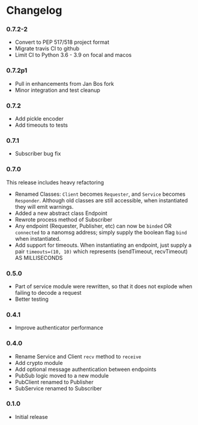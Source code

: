 Changelog
=========

### 0.7.2-2

* Convert to PEP 517/518 project format
* Migrate travis CI to github
* Limit CI to Python 3.6 - 3.9 on focal and macos

### 0.7.2p1

* Pull in enhancements from Jan Bos fork
* Minor integration and test cleanup


### 0.7.2

* Add pickle encoder
* Add timeouts to tests


### 0.7.1

* Subscriber bug fix


### 0.7.0

This release includes heavy refactoring

* Renamed Classes: `Client` becomes `Requester`, and `Service` becomes `Responder`. Although old classes are still accessible, when instantiated they will emit warnings.
* Added a new abstract class Endpoint
* Rewrote process method of Subscriber
* Any endpoint (Requester, Publisher, etc) can now be `binded` OR `connected` to a nanomsg address; simply supply the boolean flag `bind` when instantiated.
* Add support for timeouts. When instantiating an endpoint, just supply a pair `timeouts=(10, 10)` which represents (sendTimeout, recvTimeout) AS MILLISECONDS


### 0.5.0

* Part of service module were rewritten, so that it does not explode when failing to decode a request
* Better testing


### 0.4.1

* Improve authenticator performance


### 0.4.0

* Rename Service and Client `recv` method to `receive`
* Add crypto module
* Add optional message authentication between endpoints
* PubSub logic moved to a new module
* PubClient renamed to Publisher
* SubService renamed to Subscriber

### 0.1.0

* Initial release
